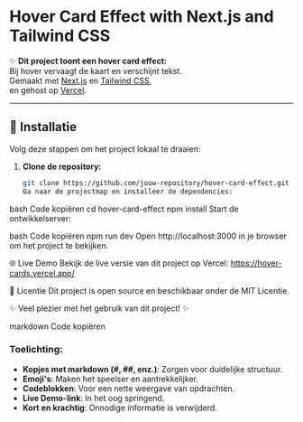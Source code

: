 # Hover Card Effect with Next.js and Tailwind CSS

✨ **Dit project toont een hover card effect:**  
Bij hover vervaagt de kaart en verschijnt tekst.  
Gemaakt met [Next.js](https://nextjs.org) en [Tailwind CSS](https://tailwindcss.com),  
en gehost op [Vercel](https://vercel.com).

---

## 🚀 Installatie

Volg deze stappen om het project lokaal te draaien:

1. **Clone de repository:**

   ```bash
   git clone https://github.com/jouw-repository/hover-card-effect.git
   Ga naar de projectmap en installeer de dependencies:
   ```

bash
Code kopiëren
cd hover-card-effect
npm install
Start de ontwikkelserver:

bash
Code kopiëren
npm run dev
Open http://localhost:3000 in je browser om het project te bekijken.

🌐 Live Demo
Bekijk de live versie van dit project op Vercel:
https://hover-cards.vercel.app/


📝 Licentie
Dit project is open source en beschikbaar onder de MIT Licentie.

✨ Veel plezier met het gebruik van dit project! ✨

markdown
Code kopiëren

### Toelichting:

- **Kopjes met markdown (#, ##, enz.)**: Zorgen voor duidelijke structuur.
- **Emoji's**: Maken het speelser en aantrekkelijker.
- **Codeblokken**: Voor een nette weergave van opdrachten.
- **Live Demo-link**: In het oog springend.
- **Kort en krachtig**: Onnodige informatie is verwijderd.

